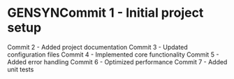 # GENSYNCommit 1 - Initial project setup
Commit 2 - Added project documentation
Commit 3 - Updated configuration files
Commit 4 - Implemented core functionality
Commit 5 - Added error handling
Commit 6 - Optimized performance
Commit 7 - Added unit tests
